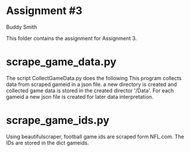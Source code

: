 
Assignment #3
=========
Buddy Smith

This folder contains the assignment for Assignment 3.  

scrape_game_data.py
================
The script CollectGameData.py does the following
This program collects data from scraped gameid in a json file.
a new directory is created and collected game data is stored in 
the created director '/Data'. For each gameid a new json file is 
created for later data interpretation.

scrape_game_ids.py
=========
Using beautifulscraper, football game ids are scraped form NFL.com. The IDs are stored
in the dict gameids.
